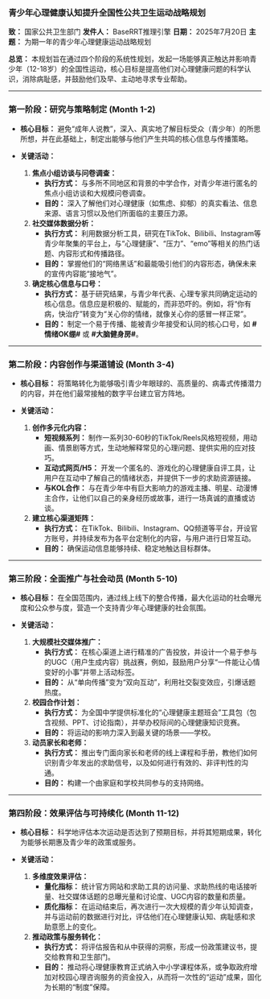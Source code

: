 
### **青少年心理健康认知提升全国性公共卫生运动战略规划**

**致：** 国家公共卫生部门
**发件人：** BaseRRT推理引擎
**日期：** 2025年7月20日
**主题：** 为期一年的青少年心理健康运动战略规划

**总览：** 本规划旨在通过四个阶段的系统性规划，发起一场能够真正触达并影响青少年（12-18岁）的全国性运动，核心目标是提高他们对心理健康问题的科学认识，消除病耻感，并鼓励他们及早、主动地寻求专业帮助。

---

### **第一阶段：研究与策略制定 (Month 1-2)**

*   **核心目标：** 避免“成年人说教”，深入、真实地了解目标受众（青少年）的所思所想，并在此基础上，制定出能够与他们产生共鸣的核心信息与传播策略。

*   **关键活动：**
    1.  **焦点小组访谈与问卷调查：**
        *   **执行方式：** 与多所不同地区和背景的中学合作，对青少年进行匿名的焦点小组访谈和大规模问卷调查。
        *   **目的：** 深入了解他们对心理健康（如焦虑、抑郁）的真实看法、信息来源、语言习惯以及他们所面临的主要压力源。
    2.  **社交媒体数据分析：**
        *   **执行方式：** 利用数据分析工具，研究在TikTok、Bilibili、Instagram等青少年聚集的平台上，与“心理健康”、“压力”、“emo”等相关的热门话题、内容形式和传播路径。
        *   **目的：** 掌握他们的“网络黑话”和最能吸引他们的内容形态，确保未来的宣传内容能“接地气”。
    3.  **确定核心信息与口号：**
        *   **执行方式：** 基于研究结果，与青少年代表、心理专家共同确定运动的核心信息。信息应是积极的、赋能的，而非恐吓的。例如，将“你有病，快治疗”转变为“关心你的情绪，就像关心你的感冒一样正常”。
        *   **目的：** 制定一个易于传播、能被青少年接受和认同的核心口号，如 **#情绪OK绷#** 或 **#大脑健身房#**。

---

### **第二阶段：内容创作与渠道铺设 (Month 3-4)**

*   **核心目标：** 将策略转化为能够吸引青少年眼球的、高质量的、病毒式传播潜力的内容，并在他们最常接触的数字平台建立官方阵地。

*   **关键活动：**
    1.  **创作多元化内容：**
        *   **短视频系列：** 制作一系列30-60秒的TikTok/Reels风格短视频，用动画、情景剧等方式，生动地解释常见的心理问题、提供实用的应对技巧。
        *   **互动式网页/H5：** 开发一个匿名的、游戏化的心理健康自评工具，让用户在互动中了解自己的情绪状态，并提供下一步的求助资源链接。
        *   **与KOL合作：** 与在青少年中有巨大影响力的游戏主播、明星、动漫博主合作，让他们以自己的亲身经历或故事，进行一场真诚的直播或访谈。
    2.  **建立核心渠道矩阵：**
        *   **执行方式：** 在TikTok、Bilibili、Instagram、QQ频道等平台，开设官方账号，并持续发布为各平台定制化的内容，与用户进行日常互动。
        *   **目的：** 确保运动信息能够持续、稳定地触达目标群体。

---

### **第三阶段：全面推广与社会动员 (Month 5-10)**

*   **核心目标：** 在全国范围内，通过线上线下的整合传播，最大化运动的社会曝光度和公众参与度，营造一个支持青少年心理健康的社会氛围。

*   **关键活动：**
    1.  **大规模社交媒体推广：**
        *   **执行方式：** 在核心渠道上进行精准的广告投放，并设计一个易于参与的UGC（用户生成内容）挑战赛，例如，鼓励用户分享“一件能让心情变好的小事”并带上活动标签。
        *   **目的：** 从“单向传播”变为“双向互动”，利用社交裂变效应，引爆话题热度。
    2.  **校园合作计划：**
        *   **执行方式：** 为全国中学提供标准化的“心理健康主题班会”工具包（包含视频、PPT、讨论指南），并举办校际间的心理健康知识竞赛。
        *   **目的：** 将运动的影响力深入到最关键的场景——学校。
    3.  **动员家长和老师：**
        *   **执行方式：** 推出专门面向家长和老师的线上课程和手册，教他们如何识别青少年发出的求助信号，以及如何进行有效的、非评判性的沟通。
        *   **目的：** 构建一个由家庭和学校共同参与的支持网络。

---

### **第四阶段：效果评估与可持续化 (Month 11-12)**

*   **核心目标：** 科学地评估本次运动是否达到了预期目标，并将其短期成果，转化为能够长期惠及青少年的政策或服务。

*   **关键活动：**
    1.  **多维度效果评估：**
        *   **量化指标：** 统计官方网站和求助工具的访问量、求助热线的电话接听量、社交媒体话题的总曝光量和讨论度、UGC内容的数量和质量。
        *   **质化指标：** 在运动结束后，再次进行一次大规模的青少年认知调查，并与运动前的数据进行对比，评估他们在心理健康认知、病耻感和求助意愿上的变化。
    2.  **推动政策与服务转化：**
        *   **执行方式：** 将评估报告和从中获得的洞察，形成一份政策建议书，提交给教育和卫生部门。
        *   **目的：** 推动将心理健康教育正式纳入中小学课程体系，或争取政府增加对校园心理咨询服务的资金投入，从而将一次性的“运动”成果，固化为长期的“制度”保障。
